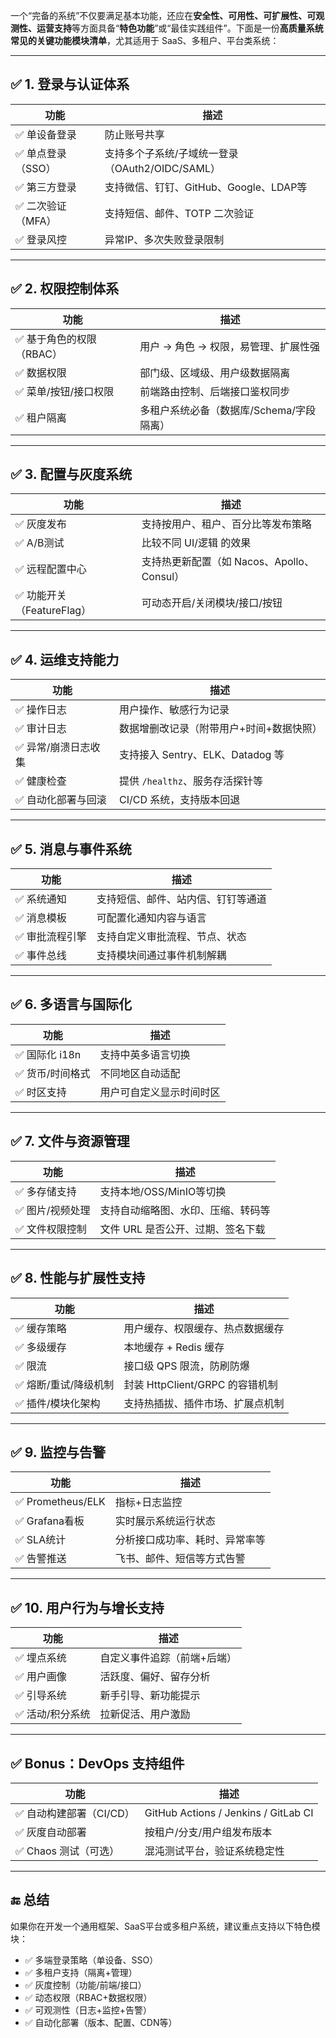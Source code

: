 一个“完备的系统”不仅要满足基本功能，还应在**安全性、可用性、可扩展性、可观测性、运营支持**等方面具备“**特色功能**”或“最佳实践组件”。下面是一份**高质量系统常见的关键功能模块清单**，尤其适用于 SaaS、多租户、平台类系统：

------

## ✅ 1. 登录与认证体系

| 功能              | 描述                                            |
| ----------------- | ----------------------------------------------- |
| ✅ 单设备登录      | 防止账号共享                                    |
| ✅ 单点登录（SSO） | 支持多个子系统/子域统一登录（OAuth2/OIDC/SAML） |
| ✅ 第三方登录      | 支持微信、钉钉、GitHub、Google、LDAP等          |
| ✅ 二次验证（MFA） | 支持短信、邮件、TOTP 二次验证                   |
| ✅ 登录风控        | 异常IP、多次失败登录限制                        |

------

## ✅ 2. 权限控制体系

| 功能                     | 描述                                     |
| ------------------------ | ---------------------------------------- |
| ✅ 基于角色的权限（RBAC） | 用户 → 角色 → 权限，易管理、扩展性强     |
| ✅ 数据权限               | 部门级、区域级、用户级数据隔离           |
| ✅ 菜单/按钮/接口权限     | 前端路由控制、后端接口鉴权同步           |
| ✅ 租户隔离               | 多租户系统必备（数据库/Schema/字段隔离） |

------

## ✅ 3. 配置与灰度系统

| 功能                      | 描述                                       |
| ------------------------- | ------------------------------------------ |
| ✅ 灰度发布                | 支持按用户、租户、百分比等发布策略         |
| ✅ A/B测试                 | 比较不同 UI/逻辑 的效果                    |
| ✅ 远程配置中心            | 支持热更新配置（如 Nacos、Apollo、Consul） |
| ✅ 功能开关（FeatureFlag） | 可动态开启/关闭模块/接口/按钮              |

------

## ✅ 4. 运维支持能力

| 功能                | 描述                                     |
| ------------------- | ---------------------------------------- |
| ✅ 操作日志          | 用户操作、敏感行为记录                   |
| ✅ 审计日志          | 数据增删改记录（附带用户+时间+数据快照） |
| ✅ 异常/崩溃日志收集 | 支持接入 Sentry、ELK、Datadog 等         |
| ✅ 健康检查          | 提供 `/healthz`、服务存活探针等          |
| ✅ 自动化部署与回滚  | CI/CD 系统，支持版本回退                 |

------

## ✅ 5. 消息与事件系统

| 功能           | 描述                               |
| -------------- | ---------------------------------- |
| ✅ 系统通知     | 支持短信、邮件、站内信、钉钉等通道 |
| ✅ 消息模板     | 可配置化通知内容与语言             |
| ✅ 审批流程引擎 | 支持自定义审批流程、节点、状态     |
| ✅ 事件总线     | 支持模块间通过事件机制解耦         |

------

## ✅ 6. 多语言与国际化

| 功能            | 描述                     |
| --------------- | ------------------------ |
| ✅ 国际化 i18n   | 支持中英多语言切换       |
| ✅ 货币/时间格式 | 不同地区自动适配         |
| ✅ 时区支持      | 用户可自定义显示时间时区 |

------

## ✅ 7. 文件与资源管理

| 功能            | 描述                               |
| --------------- | ---------------------------------- |
| ✅ 多存储支持    | 支持本地/OSS/MinIO等切换           |
| ✅ 图片/视频处理 | 支持自动缩略图、水印、压缩、转码等 |
| ✅ 文件权限控制  | 文件 URL 是否公开、过期、签名下载  |

------

## ✅ 8. 性能与扩展性支持

| 功能                 | 描述                             |
| -------------------- | -------------------------------- |
| ✅ 缓存策略           | 用户缓存、权限缓存、热点数据缓存 |
| ✅ 多级缓存           | 本地缓存 + Redis 缓存            |
| ✅ 限流               | 接口级 QPS 限流，防刷防爆        |
| ✅ 熔断/重试/降级机制 | 封装 HttpClient/GRPC 的容错机制  |
| ✅ 插件/模块化架构    | 支持热插拔、插件市场、扩展点机制 |

------

## ✅ 9. 监控与告警

| 功能             | 描述                           |
| ---------------- | ------------------------------ |
| ✅ Prometheus/ELK | 指标+日志监控                  |
| ✅ Grafana看板    | 实时展示系统运行状态           |
| ✅ SLA统计        | 分析接口成功率、耗时、异常率等 |
| ✅ 告警推送       | 飞书、邮件、短信等方式告警     |

------

## ✅ 10. 用户行为与增长支持

| 功能            | 描述                        |
| --------------- | --------------------------- |
| ✅ 埋点系统      | 自定义事件追踪（前端+后端） |
| ✅ 用户画像      | 活跃度、偏好、留存分析      |
| ✅ 引导系统      | 新手引导、新功能提示        |
| ✅ 活动/积分系统 | 拉新促活、用户激励          |

------

## ✅ Bonus：DevOps 支持组件

| 功能                    | 描述                                 |
| ----------------------- | ------------------------------------ |
| ✅ 自动构建部署（CI/CD） | GitHub Actions / Jenkins / GitLab CI |
| ✅ 灰度自动部署          | 按租户/分支/用户组发布版本           |
| ✅ Chaos 测试（可选）    | 混沌测试平台，验证系统稳定性         |

------

## 🔚 总结

如果你在开发一个通用框架、SaaS平台或多租户系统，建议重点支持以下特色模块：

- ✅ 多端登录策略（单设备、SSO）
- ✅ 多租户支持（隔离+管理）
- ✅ 灰度控制（功能/前端/接口）
- ✅ 动态权限（RBAC+数据权限）
- ✅ 可观测性（日志+监控+告警）
- ✅ 自动化部署（版本、配置、CDN等）
